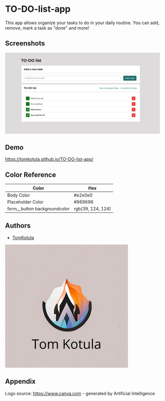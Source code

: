 # TO-DO-list-app

This app allows organize your tasks to do in your daily routine. You can add, remove, mark a task as "done" and more!

## Screenshots

![App Screenshot](screenshotexample.png)

## Demo

https://tomkotula.github.io/TO-DO-list-app/

## Color Reference

| Color             | Hex                                                                |
| ----------------- | ------------------------------------------------------------------ |
| Body Color | #e2e0e0
| Placeholder Color | #969696
| form__button backgroundcolor | rgb(39, 124, 124)


## Authors

- [TomKotula](https://github.com/TomKotula)


![Logo](Logo-company.png)

## Appendix

Logo source: https://www.canva.com - generated by Artificial Intelligence

